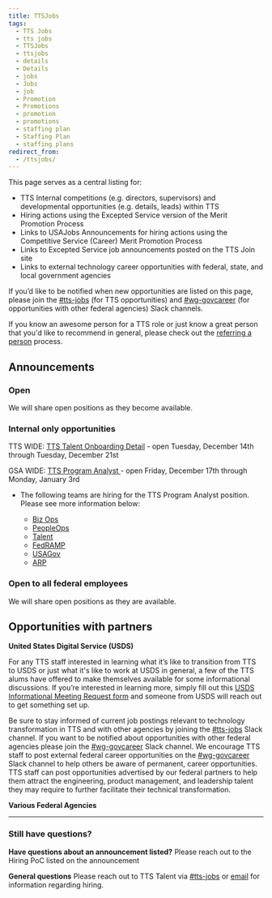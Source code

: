 ```yaml
---
title: TTSJobs
tags:
  - TTS Jobs
  - tts jobs
  - TTSJobs
  - ttsjobs
  - details
  - Details
  - jobs
  - Jobs
  - job
  - Promotion
  - Promotions
  - promotion
  - promotions
  - staffing plan
  - Staffing Plan
  - staffing plans
redirect_from:
  - /ttsjobs/
---
```


This page serves as a central listing for:

- TTS Internal competitions (e.g. directors, supervisors) and developmental opportunities (e.g. details, leads) within TTS
- Hiring actions using the Excepted Service version of the Merit Promotion Process
- Links to USAJobs Announcements for hiring actions using the Competitive Service (Career) Merit Promotion Process
- Links to Excepted Service job announcements posted on the TTS Join site
- Links to external technology career opportunities with federal, state, and local government agencies

If you’d like to be notified when new opportunities are listed on this page, please join the [\#tts-jobs](https://gsa-tts.slack.com/messages/tts-jobs/) (for TTS opportunities) and [\#wg-govcareer](https://gsa-tts.slack.com/messages/wg-govcareer) (for opportunities with other federal agencies) Slack channels.

If you know an awesome person for a TTS role or just know a great person that you'd like to recommend in general, please check out the [referring a person]({{site.baseurl}}/office-of-operations/talent/#referring-a-person) process.

## Announcements

### Open

We will share open positions as they become available.

### Internal only opportunities

TTS WIDE: [TTS Talent Onboarding Detail](https://docs.google.com/document/d/1zk0NAtJlSsmoeRnwKGBaaa0v_E-NW4tuMrO8jbmdbj4/edit?usp=sharing) - open Tuesday, December 14th through Tuesday, December 21st

GSA WIDE: [TTS Program Analyst ](https://www.usajobs.gov/job/627581800)- open Friday, December 17th through Monday, January 3rd

- The following teams are hiring for the TTS Program Analyst position. Please see more information below:

  - [Biz Ops](https://docs.google.com/document/d/18YUf-mSObwwq3vMGhCEI7s30_gGS_YXBsYG9r34ifOo/edit)
  - [PeopleOps](https://docs.google.com/document/d/1DOT7vRBG2ZYUCnfPdkc065qS-oLWAK_c1NveWsKsQ9k/edit)
  - [Talent](https://docs.google.com/document/d/1rMyoeB7tU-OhELUPhCV6tGjsxthQLQy4nu1ptjdqIOU/edit)
  - [FedRAMP](https://docs.google.com/document/d/1WWgs5y6U0lyzQshLVNy6lIw1ifEo7smy1Ojrc_DnhC8/edit)
  - [USAGov](https://docs.google.com/document/d/1bAShuvGBFOCdtGg82kON2vBblOWhuvyCr58QNrflUMA/edit)
  - [ARP](https://docs.google.com/document/d/1wLTwyWauzPFMcu8yVM9UWZsZwWS1E4YU7mBei-WUmQA/edit)

### Open to all federal employees

We will share open positions as they are available.

## Opportunities with partners

**United States Digital Service (USDS)**

For any TTS staff interested in learning what it’s like to transition from TTS to USDS or just what it's like to work at USDS in general, a few of the TTS alums have offered to make themselves available for some informational discussions. If you’re interested in learning more, simply fill out this [USDS Informational Meeting Request form](https://docs.google.com/forms/d/e/1FAIpQLSfzbkhF6ahHv8-mu3BOpl6l7qg_kVyHuGUpDMcA-cPW60BfoQ/viewform?usp=sf_link) and someone from USDS will reach out to get something set up.

Be sure to stay informed of current job postings relevant to technology transformation in TTS and with other agencies by joining the [\#tts-jobs](https://gsa-tts.slack.com/messages/tts-jobs/) Slack channel. If you want to be notified about opportunities with other federal agencies please join the [\#wg-govcareer](https://gsa-tts.slack.com/messages/wg-govcareer) Slack channel. We encourage TTS staff to post external federal career opportunities on the [\#wg-govcareer](https://gsa-tts.slack.com/messages/wg-govcareer) Slack channel to help others be aware of permanent, career opportunities. TTS staff can post opportunities advertised by our federal partners to help them attract the engineering, product management, and leadership talent they may require to further facilitate their technical transformation.

**Various Federal Agencies**

---

### Still have questions?

**Have questions about an announcement listed?** Please reach out to the Hiring PoC listed on the announcement

**General questions** Please reach out to TTS Talent via [\#tts-jobs](https://gsa-tts.slack.com/messages/tts-jobs/) or [email](mailto:tts-talentteam@gsa.gov) for information regarding hiring.
